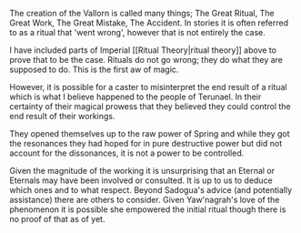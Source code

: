 The creation of the Vallorn is called many things; The Great Ritual, The Great Work, The Great Mistake, The Accident. In stories it is often referred to as a ritual that 'went wrong', however that is not entirely the case.

I have included parts of Imperial [[Ritual Theory|ritual theory]] above to prove that to be the case. Rituals do not go wrong; they do what they are supposed to do. This is the first aw of magic.

However, it is possible for a caster to misinterpret the end result of a ritual which is what I believe happened to the people of Terunael. In their certainty of their magical prowess that they believed they could control the end result of their workings.

They opened themselves up to the raw power of Spring and while they got the resonances they had hoped for in pure destructive power but did not account for the dissonances, it is not a power to be controlled.

Given the magnitude of the working it is unsurprising that an Eternal or Eternals may have been involved or consulted. It is up to us to deduce which ones and to what respect. Beyond Sadogua's advice (and potentially assistance) there are others to consider. Given Yaw'nagrah's love of the phenomenon it is possible she empowered the initial ritual though there is no proof of that as of yet.